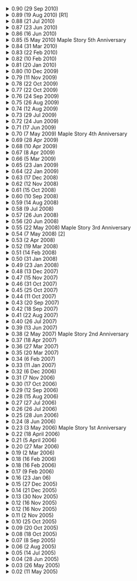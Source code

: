 <details>
     <summary>
            0.90 (29 Sep 2010)
     </summary>
 
     - Ice Gorge PQ
     - Spacecraft PQ lv 30+ and 60+ removed (120+ only and no need for visitors gear to enter)
     - Halloween Event (Started on Oct. 20)
     - Ghost Ship (Added on Oct. 20)

</details>

<details>
     <summary>
            0.89 (19 Aug 2010) [R1]
     </summary>
 
     - OSSS Secret Base
     - Visitor Gear
     - Unwelcome Guest Weapons and VIP Weapons
     - Spacecraft PQ (lv 30+/60+/120+)


</details>

<details>
     <summary>
            0.88 (21 Jul 2010)
     </summary>
 
     - Dual Blade Class
     - Chaos Dungeons (Chaos Zakum and Chaos Horntail)
     - Follow System
     - Potential Item System
     - Item Drops increased (Equip)
     - New Login Screen
     - Dual Blade Events
     - New User Events
     - AP and SP Giveaway Event
     - One More Week of Explorer's Ring Event - July 21-27
     - Bug Fix

</details>

<details>
     <summary>
            0.87 (23 Jun 2010)
     </summary>
 
     - Bug Fix
     - Pre Dual Blade Quests (Started on June. 30)
     - Return of the Explorers Event Ended (Ended on July 14)

</details>

<details>
     <summary>
            0.86 (16 Jun 2010)
     </summary>
 
     - Friend Finder
     - Golden Temple
     - Android Set
     - Many new quests
     - Return of the Explorers Event
     - Explorer's Box Event
     - Cassandra's Weapon Rental Event
     - Help A Snipe Event
     - Guide an Evan Event
     - Changed/Fixed Several skill Descriptions
     - Bug Fixes

</details>

<details>
     <summary>
            0.85 (5 May 2010) Maple Story 5th Anniversary
     </summary>
 
     - Birthday Patch
     - Episode 1 Revamp
     - Dragon Rider PQ
     - Durability items
     - Tablets for durability items
     - Platinum Scissors of Karma
     - Cake vs. Pie Event
     - Five Year Reunion Event
     - Monster Portraits Event
     - Maple Weapon Event
     - 5th Anniversary Rings Event
     - Weather Effects Event
     - Aran Lilin's Ring Event Ended (Ended on June 9)
     - Buccaneers no longer delay when in transform states.
     - Bug Fixes

</details>

<details>
     <summary>
            0.84 (31 Mar 2010)
     </summary>
 
     - Evan Class
     - Episode 1 Open to Evans
     - Neo City update (3 new maps, 2 new bosses)
     - Party Registration System
     - General Mau
     - GameLauncher
     - Party UI and Trade UI changed
     - Everyday Evan Event
     - Evan Levelup Event
     - Evan Trailblazer
     - Evan Launch Event
     - Evan's Gift
     - Bug Fix and Changes

</details>

<details>
     <summary>
            0.83 (22 Feb 2010)
     </summary>
 
     - Kerning Square Mall
     - Neo City
     - Improved Quick Slot
     - Dimensional Mirror
     - Improved Inventory UI
     - Episode One: Now Open to Everyone!
     - Episode One: Change level to start quests, added Astaroth's Polearm
     - Bug Fix

</details>

<details>
     <summary>
            0.82 (10 Feb 2010)
     </summary>
 
     - Mardi Gras Event
     - Removed Guest Login
     - Removed PIN system
     - Added PIC system

</details>

<details>
     <summary>
            0.81 (20 Jan 2010)
     </summary>
 
     - Version Up: Monster Survival and New Medal
     - Valentine's Day Event (Started on Feb. 3)

</details>

<details>
     <summary>
            0.80 (10 Dec 2009)
     </summary>
 
     - Aran Class
     - New World : Galicia
     - Maple Trading System (MTS) available on Yellonde and Demethos
     - New Tutorial for Explorers
     - Mushroom Castle
     - Water of Life : Redesigned Functionality
     - Party EXP Share formula change (From 60:40 to 80:20)
     - Aran Events
     - Holiday Events
     - New User Events
     - New Quests Added
     - New Items/Maps/Zones
     - Bug Fixes

</details>

<details>
     <summary>
            0.79 (11 Nov 2009)
     </summary>
 
     - A November to Remember Events
     - Episode 1 (Storyline for Adventures)
     - Pre Aran Quests
     - Turkey Event
     - Black Scooter Mount
     - Pink Scooter Mount
     - Hot Air Balloon Mount

</details>

<details>
     <summary>
            0.78 (22 Oct 2009)
     </summary>
 
     - Emergency Patch
     - Bug Fix
     - Fix client crashing upon accepting or declining trade requests
     - Fix saddle not working for Shinsoo mount
     - Remove trick-or-treat quest items from PQ monsters and reactors
     - Remove Dark Tokens being dropped from Jr. Newtie
     - Change summoning channel of Balrog

</details>

<details>
     <summary>
            0.77 (22 Oct 2009)
     </summary>
 
     - Halloween Events
     - Level Up Event
     - Gold Richie Event
     - Witch's Tower Event
     - Version Up Content
     - New Create a Character menu
     - Updated Find Party Member window
     - Balrog Boss Monster (Easy Mode/Normal Mode)
     - More Medals
     - Medal interface
     - More Mini Dungeons (Drake's and Pirates)
     - Malaysia
     - New PQ - Boss Targa and Scarlion
     - Haunted House II
     - To add HP and MP you must be level 20

</details>

<details>
     <summary>
            0.76 (24 Sep 2009)
     </summary>
 
     - Spirit Week Event
     - Gaga the Talent Show Star Event
     - Mecha Mount
     - Racecar Mount

</details>

<details>
     <summary>
            0.75 (26 Aug 2009)
     </summary>
 
     - New Nexon Logo in Game
     - The Mu Lung Dojo
     - Monster Carnival 2
     - "Find Master M" Quests Ends
     - New 100%'s scroll
     - Belts
     - Bug Fix

</details>

<details>
     <summary>
            0.74 (12 Aug 2009)
     </summary>
 
     - Bug Fix

</details>

<details>
     <summary>
            0.73 (29 Jul 2009)
     </summary>
 
     - Cygnus Knights Class
     - Maker Skill
     - Blessing of the Fairy
     - Vicious' Hammer Item
     - New Skin Colors (Green and Pink)
     - Elemental Wand Changes
     - Many New Quests
     - Maple Trading System (MTS) Tax change
     - Bug Fix

</details>

<details>
     <summary>
            0.72 (24 Jun 2009)
     </summary>
 
     - Temple of Time (Pink Bean)
     - Level 120 equips
     - "Find Master M" Quests
     - Title System
     - Ellin Forest PQ
     - Scissors of Karma
     - Bug Fix

</details>

<details>
     <summary>
            0.71 (17 Jun 2009)
     </summary>
 
     - Bug Fix
     - Extended Events end dates

</details>

<details>
     <summary>
            0.70 (7 May 2009) Maple Story 4th Anniversary
     </summary>
 
     - Birthday Patch
     - EXP Change
     - New Quests

</details>

<details>
     <summary>
            0.69 (28 Apr 2009)
     </summary>
 
     - Goodbye GameGaurd
     - Hello HackSheild

</details>

<details>
     <summary>
            0.68 (10 Apr 2009)
     </summary>
 
     - Bug Fixes

</details>

<details>
     <summary>
            0.67 (8 Apr 2009)
     </summary>
 
     - New Party Quest features
     - Inventory Window Improvements
     - Quest System Improvements
     - Free Rides For Airships
     - Map And Monsters Spawns Adjustments
     - Bug Fixes
     - New Quests
     - Easter Events
     - Family System
     - Monster Book
     - Remote Gachapon Coupon

</details>

<details>
     <summary>
            0.66 (5 Mar 2009)
     </summary>
 
     - Crimsonwood Keep Party Quest
     - Mal Volence Party Quest
     - 100 Buddy List Slots (Increased By 50)
     - GM Event (Masteria Mob Invasion)

</details>

<details>
     <summary>
            0.65 (23 Jan 2009)
     </summary>
 
     - Emergency Patch
     - Bug Fix

</details>

<details>
     <summary>
            0.64 (22 Jan 2009)
     </summary>
 
     - 7th Day Market
     - Magatia Party Quest
     - New Tutorial
     - Auto AP
     - Valentine's Day Event
     - Lunar New Year's Event

</details>

<details>
     <summary>
            0.63 (17 Dec 2008)
     </summary>
 
     - Christmas
     - Magatia
     - GM event
     - World Map Update

</details>

<details>
     <summary>
            0.62 (12 Nov 2008)
     </summary>
 
     - Pirate Class
     - New World - Demethos
     - Turkey Event
     - Frog Mount
     - Ostridge Mount

</details>

<details>
     <summary>
            0.61 (15 Oct 2008)
     </summary>
 
     - Pre Pirate Quests
     - Guest Login Working
     - Event Mini Dungeon
     - Singapore Map
     - Halloween Updates

</details>

<details>
     <summary>
            0.60 (10 Sep 2008)
     </summary>
 
     - Bug Fix
     - Mini Dungeon
     - Maple Leaf

</details>

<details>
     <summary>
            0.59 (14 Aug 2008)
     </summary>
 
     - New World - Yellonde
     - Crimsonwood Keep
     - Phantom Forest
     - Jump Down

</details>

<details>
     <summary>
            0.58 (9 Jul 2008)
     </summary>
 
     - Summer Updates
     - Bug Fix

</details>

<details>
     <summary>
            0.57 (26 Jun 2008)
     </summary>
 
     - Bug fix

</details>

<details>
     <summary>
            0.56 (20 Jun 2008)
     </summary>
 
     - Ariant
     - Window Mode
     - Events Ended

</details>

<details>
     <summary>
            0.55 (22 May 2008) Maple Story 3rd Anniversary
     </summary>
 
     - Maple Birthday Patch
     - Level 200 Dragon Mount
     - Echo of Hero Skill
     - Multi Pet

</details>

<details>
     <summary>
            0.54 (7 May 2008) [2]
     </summary>
 
     - Showa

</details>

<details>
     <summary>
            0.53 (2 Apr 2008)
     </summary>
 
     - Maple Trading System (MTS)
     - April Fools Dress Up
     - Easter Event

</details>

<details>
     <summary>
            0.52 (19 Mar 2008)
     </summary>
 
     - Easter Event
     - Horntail
     - Leafre Cave
     - Monster Carnival

</details>

<details>
     <summary>
            0.51 (14 Feb 2008)
     </summary>
 
     - Valentine's Day
     - Lunar New Year's Event
     - March 14, 2008, First level 200 in GMS (Not content, but just nice fact for new comrades)

</details>

<details>
     <summary>
            0.50 (31 Jan 2008)
     </summary>
 
     - Bug fix

</details>

<details>
     <summary>
            0.49 (23 Jan 2008)
     </summary>
 
     - Final Job Advancement
     - Leafre
     - Mounts
     - Legendary Spirit Skill
     - Monster Name/HP Bar
     - World Maps
     - Party Leader Change
     - Quest Alarm Funchtion
     - Buff/Skill Icon Timer

</details>

<details>
     <summary>
            0.48 (13 Dec 2007)
     </summary>
 
     - Christmas Event

</details>

<details>
     <summary>
            0.47 (15 Nov 2007)
     </summary>
 
     - Thanksgiving event

</details>

<details>
     <summary>
            0.46 (31 Oct 2007)
     </summary>
 
     - Bugfix

</details>

<details>
     <summary>
            0.45 (25 Oct 2007)
     </summary>
 
     - Bugfix

</details>

<details>
     <summary>
            0.44 (11 Oct 2007)
     </summary>
 
     - New World - Kradia
     - Prendergast Mansion

</details>

<details>
     <summary>
            0.43 (20 Sep 2007)
     </summary>
 
     - Bugfix patch

</details>

<details>
     <summary>
            0.42 (18 Sep 2007)
     </summary>
 
     - Henesys Party Quest
     - Ludi Maze Party Quest

</details>

<details>
     <summary>
            0.41 (22 Aug 2007)
     </summary>
 
     - Mu Lung/Herb Town
     - Pine Forest
     - World Map Expansion (Himes added)

</details>

<details>
     <summary>
            0.40 (26 Jul 2007)
     </summary>
 
     - New Leaf City

</details>

<details>
     <summary>
            0.39 (13 Jun 2007)
     </summary>
 
     - Amoria Party Quest
     - Mushroom Shrine

</details>

<details>
     <summary>
            0.38 (2 May 2007) Maple Story 2nd Anniversary
     </summary>
 
     - Birthday event

</details>

<details>
     <summary>
            0.37 (18 Apr 2007)
     </summary>
 
     - Removal of ch20
     - Korean Folk Town

</details>

<details>
     <summary>
            0.36 (27 Mar 2007)
     </summary>
 
     - Bug fix

</details>

<details>
     <summary>
            0.35 (20 Mar 2007)
     </summary>
 
     - New World - Mardia
     - Orbis Party Quest
     - Pet window updated
     - Quest Helper
     - Maple Signs Active
     - Zakum Squad
     - 100 member guilds
     - Easter event

</details>

<details>
     <summary>
            0.34 (6 Feb 2007)
     </summary>
 
     - Guild Quest
     - Valentine's Day Event
     - Lunar New Year's Event

</details>

<details>
     <summary>
            0.33 (11 Jan 2007)
     </summary>
 
     - Amoria Dungeon

</details>

<details>
     <summary>
            0.32 (6 Dec 2006)
     </summary>
 
     - Amoria
     - Christmas and New Years events

</details>

<details>
     <summary>
            0.31 (7 Nov 2006)
     </summary>
 
     - Thanksgiving event

</details>

<details>
     <summary>
            0.30 (17 Oct 2006)
     </summary>
 
     - Halloween event

</details>

<details>
     <summary>
            0.29 (12 Sep 2006)
     </summary>
 
     - New World - Bellocan
     - Papulatus

</details>

<details>
     <summary>
            0.28 (15 Aug 2006)
     </summary>
 
     - Deep Sea Gorge
     - Pianus

</details>

<details>
     <summary>
            0.27 (27 Jul 2006)
     </summary>
 
     - Bug fix

</details>

<details>
     <summary>
            0.26 (26 Jul 2006)
     </summary>
 
     - Beginner Skills
     - Aqua Road
     - Relaxer (chair)

</details>

<details>
     <summary>
            0.25 (28 Jun 2006)
     </summary>
 
     - Independence Day Event

</details>

<details>
     <summary>
            0.24 (8 Jun 2006)
     </summary>
 
     - Omega Sector

</details>

<details>
     <summary>
            0.23 (3 May 2006) Maple Story 1st Anniversary
     </summary>
 
     - Zakum
     - Birthday event

</details>

<details>
     <summary>
            0.22 (18 April 2006)
     </summary>
 
     - Bug fix

</details>

<details>
     <summary>
            0.21 (5 April 2006)
     </summary>
 
     - Easter event

</details>

<details>
     <summary>
            0.20 (27 Mar 2006)
     </summary>
 
     - Bug fix
     
</details>

<details>
     <summary>
            0.19 (2 Mar 2006)
     </summary>
 
     - Ludibrium
     
</details>

<details>
     <summary>
            0.18 (16 Feb 2006)
     </summary>
 
     - New World - Khaini
     - End of Valentine's Day event
     
</details>

<details>
     <summary>
            0.18 (16 Feb 2006)
     </summary>
 
     - New World - Khaini
     - End of Valentine's Day event
     
</details>

<details>
     <summary>
            0.17 (9 Feb 2006)
     </summary>
 
     - PIN reset
     - Valentine's Day
     
</details>

<details>
     <summary>
            0.16 (23 Jan 06)
     </summary>
 
     - Level 80/90/100 equips
     - Guild
     - Lunar New Year
     
</details>

<details>
     <summary>
            0.15 (27 Dec 2005)
     </summary>
 
     - Bug fix
     
</details>

<details>
     <summary>
            0.14 (21 Dec 2005)
     </summary>
 
     - End of thanksgiving event
     
</details>

<details>
     <summary>
            0.13 (30 Nov 2005)
     </summary>
 
     - New World - Windia
     - Third Job Advancement
     - Level 70 equips
     - Christmas events
     
</details>

<details>
     <summary>
            0.12 (16 Nov 2005)
     </summary>
 
     - Security Pins
     - Thanksgiving event
     
</details>

<details>
     <summary>
            0.12 (16 Nov 2005)
     </summary>
 
     - Security Pins
     - Thanksgiving event
     
</details>

<details>
     <summary>
            0.11 (2 Nov 2005)
     </summary>
 
     - End of Halloween event
     
</details>

<details>
     <summary>
            0.10 (25 Oct 2005)
     </summary>
 
     - Halloween Quest
     
</details>

<details>
     <summary>
            0.09 (20 Oct 2005)
     </summary>
 
     - Bugfix

</details>

<details>
     <summary>
            0.08 (18 Oct 2005)
     </summary>
 
     - Improved version
     - Critical Numbers Showing (Purple Numbers)
     - Cash Shop Button Working
     - Game Guard Introduced
     - Nexon first appearance

</details>

<details>
     <summary>
            0.07 (8 Sep 2005)
     </summary>
 
     - New World - Broa
     - Cody and the Theme Park quest

</details>

<details>
     <summary>
            0.06 (2 Aug 2005)
     </summary>
 
     - Mini games

</details>

<details>
     <summary>
            0.05 (14 Jul 2005)
     </summary>
 
     - Summer Items
     - GM Events
     
</details>

<details>
     <summary>
            0.04 (28 Jun 2005)
     </summary>

     - Complete Version
     
</details>

<details>
     <summary>
           0.03 (26 May 2005)
     </summary>
     
     - Bugfix
     
</details>

<details>
     <summary>
           0.02 (11 May 2005)
     </summary>
     
     - Official open patch
     
</details>
